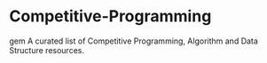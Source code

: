 # Competitive-Programming
gem A curated list of Competitive Programming, Algorithm and Data Structure resources.
